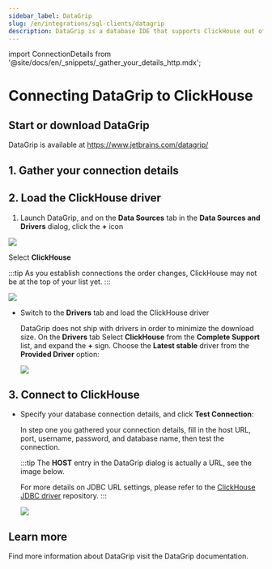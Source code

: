 ```yaml
---
sidebar_label: DataGrip
slug: /en/integrations/sql-clients/datagrip
description: DataGrip is a database IDE that supports ClickHouse out of the box.
---
```

import ConnectionDetails from '@site/docs/en/_snippets/_gather_your_details_http.mdx';

# Connecting DataGrip to ClickHouse

## Start or download DataGrip

DataGrip is available at https://www.jetbrains.com/datagrip/

## 1. Gather your connection details
<ConnectionDetails />

## 2. Load the ClickHouse driver

1. Launch DataGrip, and on the **Data Sources** tab in the **Data Sources and Drivers** dialog, click the **+** icon

  ![](@site/docs/en/integrations/sql-clients/images/datagrip-5.png)
 
  Select **ClickHouse**

  :::tip
  As you establish connections the order changes, ClickHouse may not be at the top of your list yet.
  :::

  ![](@site/docs/en/integrations/sql-clients/images/datagrip-6.png)

- Switch to the **Drivers** tab and load the ClickHouse driver

  DataGrip does not ship with drivers in order to minimize the download size.  On the **Drivers** tab
  Select **ClickHouse** from the **Complete Support** list, and expand the **+** sign.  Choose the **Latest stable** driver from the **Provided Driver** option:

  ![](@site/docs/en/integrations/sql-clients/images/datagrip-1.png)

## 3. Connect to ClickHouse 

- Specify your database connection details, and click **Test Connection**:

  In step one you gathered your connection details, fill in the host URL, port, username, password, and database name, then test the connection. 

  :::tip
  The **HOST** entry in the DataGrip dialog is actually a URL, see the image below.

  For more details on JDBC URL settings, please refer to the [ClickHouse JDBC driver](https://github.com/ClickHouse/clickhouse-java) repository.
  :::

  ![](@site/docs/en/integrations/sql-clients/images/datagrip-7.png)

## Learn more

Find more information about DataGrip visit the DataGrip documentation.
